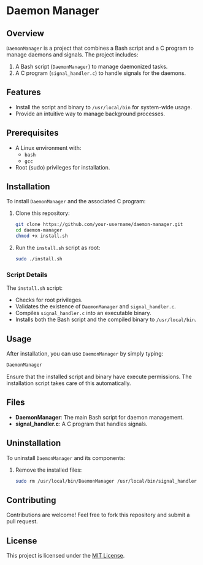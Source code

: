 # Daemon Manager

## Overview
`DaemonManager` is a project that combines a Bash script and a C program to manage daemons and signals. The project includes:

1. A Bash script (`DaemonManager`) to manage daemonized tasks.
2. A C program (`signal_handler.c`) to handle signals for the daemons.

## Features
- Install the script and binary to `/usr/local/bin` for system-wide usage.
- Provide an intuitive way to manage background processes.

## Prerequisites
- A Linux environment with:
  - `bash`
  - `gcc`
- Root (sudo) privileges for installation.

## Installation
To install `DaemonManager` and the associated C program:

1. Clone this repository:
   ```bash
   git clone https://github.com/your-username/daemon-manager.git
   cd daemon-manager
   chmod +x install.sh
   ```

2. Run the `install.sh` script as root:
   ```bash
   sudo ./install.sh
   ```

### Script Details
The `install.sh` script:
- Checks for root privileges.
- Validates the existence of `DaemonManager` and `signal_handler.c`.
- Compiles `signal_handler.c` into an executable binary.
- Installs both the Bash script and the compiled binary to `/usr/local/bin`.

## Usage
After installation, you can use `DaemonManager` by simply typing:

```bash
DaemonManager
```

Ensure that the installed script and binary have execute permissions. The installation script takes care of this automatically.

## Files
- **DaemonManager**: The main Bash script for daemon management.
- **signal_handler.c**: A C program that handles signals.

## Uninstallation
To uninstall `DaemonManager` and its components:

1. Remove the installed files:
   ```bash
   sudo rm /usr/local/bin/DaemonManager /usr/local/bin/signal_handler
   ```

## Contributing
Contributions are welcome! Feel free to fork this repository and submit a pull request.

## License
This project is licensed under the [MIT License](LICENSE).


